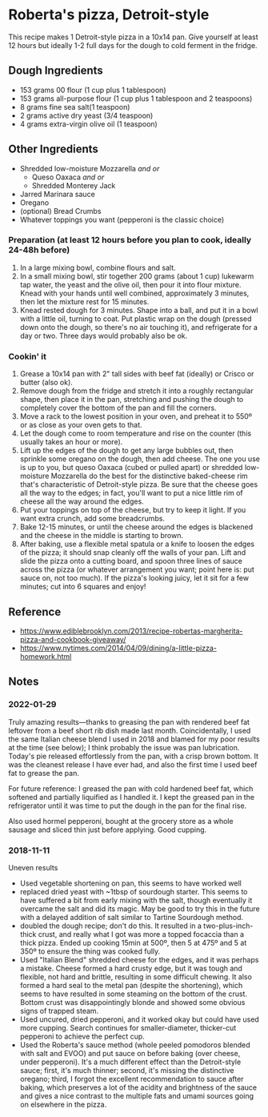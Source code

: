 # Roberta's pizza, Detroit-style
This recipe makes 1 Detroit-style pizza in a 10x14 pan. Give yourself at least 12 hours but ideally 1-2 full days for the dough to cold ferment in the fridge. 

## Dough Ingredients
* 153 grams 00 flour (1 cup plus 1 tablespoon)
* 153 grams all-purpose flour (1 cup plus 1 tablespoon and 2 teaspoons)
* 8 grams fine sea salt(1 teaspoon)
* 2 grams active dry yeast (3/4 teaspoon)
* 4 grams extra-virgin olive oil (1 teaspoon)

## Other Ingredients
* Shredded low-moisture Mozzarella *and or*
  * Queso Oaxaca *and or*
  * Shredded Monterey Jack 
* Jarred Marinara sauce
* Oregano
* (optional) Bread Crumbs
* Whatever toppings you want (pepperoni is the classic choice)

### Preparation (at least 12 hours before you plan to cook, ideally 24-48h before)
1. In a large mixing bowl, combine flours and salt.
2. In a small mixing bowl, stir together 200 grams (about 1 cup) lukewarm tap water, the yeast and the olive oil, then pour it into flour mixture. Knead with your hands until well combined, approximately 3 minutes, then let the mixture rest for 15 minutes.
3. Knead rested dough for 3 minutes. Shape into a ball, and put it in a bowl with a little oil, turning to coat. Put plastic wrap on the dough (pressed down onto the dough, so there's no air touching it), and refrigerate for a day or two. Three days would probably also be ok.

### Cookin' it
1. Grease a 10x14 pan with 2" tall sides with beef fat (ideally) or Crisco or butter (also ok).
2. Remove dough from the fridge and stretch it into a roughly rectangular shape, then place it in the pan, stretching and pushing the dough to completely cover the bottom of the pan and fill the corners.
3. Move a rack to the lowest position in your oven, and preheat it to 550º or as close as your oven gets to that.
4. Let the dough come to room temperature and rise on the counter (this usually takes an hour or more). 
5. Lift up the edges of the dough to get any large bubbles out, then sprinkle some oregano on the dough, then add cheese. The one you use is up to you, but queso Oaxaca (cubed or pulled apart) or shredded low-moisture Mozzarella do the best for the distinctive baked-cheese rim that's characteristic of Detroit-style pizza. Be sure that the cheese goes all the way to the edges; in fact, you'll want to put a nice little rim of cheese all the way around the edges.
6. Put your toppings on top of the cheese, but try to keep it light. If you want extra crunch, add some breadcrumbs.
7. Bake 12-15 minutes, or until the cheese around the edges is blackened and the cheese in the middle is starting to brown. 
8. After baking, use a flexible metal spatula or a knife to loosen the edges of the pizza; it should snap cleanly off the walls of your pan. Lift and slide the pizza onto a cutting board, and spoon three lines of sauce across the pizza (or whatever arrangement you want; point here is: put sauce on, not too much). If the pizza's looking juicy, let it sit for a few minutes; cut into 6 squares and enjoy!


## Reference
* <https://www.ediblebrooklyn.com/2013/recipe-robertas-margherita-pizza-and-cookbook-giveaway/>
* <https://www.nytimes.com/2014/04/09/dining/a-little-pizza-homework.html>

## Notes

### 2022-01-29
Truly amazing results—thanks to greasing the pan with rendered beef fat leftover from a beef short rib dish made last month. Coincidentally, I used the same Italian cheese blend I used in 2018 and blamed for my poor results at the time (see below); I think probably the issue was pan lubrication. Today's pie released effortlessly from the pan, with a crisp brown bottom. It was the cleanest release I have ever had, and also the first time I used beef fat to grease the pan.

For future reference: I greased the pan with cold hardened beef fat, which softened and partially liquified as I handled it. I kept the greased pan in the refrigerator until it was time to put the dough in the pan for the final rise.

Also used hormel pepperoni, bought at the grocery store as a whole sausage and sliced thin just before applying. Good cupping. 

### 2018-11-11
Uneven results
* Used vegetable shortening on pan, this seems to have worked well
* replaced dried yeast with ~1tbsp of sourdough starter. This seems to have suffered a bit from early mixing with the salt, though eventually it overcame the salt and did its magic. May be good to try this in the future with a delayed addition of salt similar to Tartine Sourdough method.
* doubled the dough recipe; don't do this. It resulted in a two-plus-inch-thick crust, and really what I got was more a topped focaccia than a thick pizza. Ended up cooking 15min at 500º, then 5 at 475º and 5 at 350º to ensure the thing was cooked fully.
* Used "Italian Blend" shredded cheese for the edges, and it was perhaps a mistake. Cheese formed a hard crusty edge, but it was tough and flexible, not hard and brittle, resulting in some difficult chewing. It also formed a hard seal to the metal pan (despite the shortening), which seems to have resulted in some steaming on the bottom of the crust. Bottom crust was disappointingly blonde and showed some obvious signs of trapped steam.
* Used uncured, dried pepperoni, and it worked okay but could have used more cupping. Search continues for smaller-diameter, thicker-cut pepperoni to achieve the perfect cup.
* Used the Roberta's sauce method (whole peeled pomodoros blended with salt and EVOO) and put sauce on before baking (over cheese, under pepperoni). It's a much different effect than the Detroit-style sauce; first, it's much thinner; second, it's missing the distinctive oregano; third, I forgot the excellent recommendation to sauce after baking, which preserves a lot of the acidity and brightness of the sauce and gives a nice contrast to the multiple fats and umami sources going on elsewhere in the pizza.

